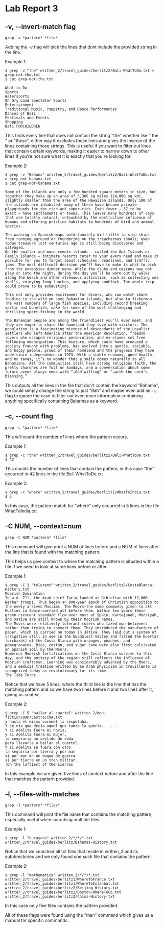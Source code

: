 # Lab Report 3

## -v, --invert-match flag

`grep -v *pattern* *file*`

Adding the -v flag will pick the lines that dont include the provided string in the line.

Example 1:

```
$ grep -v "the" written_2/travel_guides/berlitz2/Bali-WhatToDo.txt > grep-not-the.txt
$ cat grep-not-the.txt

What to Do
Sports
Watersports
On Dry Land Spectator Sports
Entertainment
Traditional Music, Puppetry, and Dance Performances
Dances of Bali
Festivals and Events
Shopping
Bali FORCHILDREN
```

This finds every line that does not contain the string "the" whether like " the " or "these", either way it excludes these lines and gives the inverse of the lines containing those strings. This is useful if you want to filter out lines that contain certain keywords, making it easier to narrow down to other lines if you're not sure what it is exactly that you're looking for.

Example 2:

```
$ grep -v "Bahama" written_2/travel_guides/berlitz2/Bali-WhatToDo.txt > grep-not-bahama.txt
$ cat grep-not-bahama.txt

Some of the islands are only a few hundred square meters in size, but together they make up an area of 5,380 sq miles (14,000 sq km), slightly smaller than the area of the Hawaiian Islands. Only 100 of the islands are inhabited; many of these have become private playgrounds for the rich and super-rich. Even fewer — 37 to be exact — have settlements or towns. This leaves many hundreds of cays that are totally natural, untouched by the destructive influence of humans and offering pristine habitats to hundreds of bird and animal species.

The warning on Spanish maps unfortunately did little to stop ships from running aground or foundering on the treacherous shoals; even today treasure lost centuries ago is still being discovered and salvaged.
On the smaller and more remote islands — called the Out Islands or Family Islands — intimate resorts cater to your every need and make it possible for you to forget about schedules, deadlines, and traffic jams. The most difficult decision you’ll have to make is what to pick from the extensive dinner menu. While the clubs and casinos may not play on into the night, during the day you’ll be worn out by walks along the beach and other strenuous activities, such as collecting sea shells, enjoying long lunches, and applying sunblock. The whole trip could prove to be exhausting!

This not only provides excitement for divers, who can watch shark feeding in the wild on some Bahamian islands, but also to fishermen. The vast numbers of large fish species, including record breaking marlin and bonefish, make for some of the most challenging and thrilling sport-fishing in the world.

The Bahamian people are among the friendliest you’ll ever meet, and they are eager to share the homeland they love with visitors. The population is a fascinating mixture of descendants of the Loyalist settlers who left America after the American Revolution, freedom lovers who escaped religious persecution, and ex-slaves set free following emancipation. This mixture, which could have produced a society fraught with problems, has evolved into a gentle, sociable, and happy people, proud of their homeland and the progress they have made since independence in 1973. With a stable economy, good health, and no taxes, it’s no wonder that a smile comes naturally to all Bahamians. All the communities still have strong religious faith, the pretty churches are full on Sundays, and a conversation about some future event always ends with “…God willing” or “…with the Lord’s blessing.”

```

This outputs all the lines in the file that don't contain the keyword "Bahama", we could simply change the string to just "Bah" and maybe even add an `-i` flag to ignore the case to filter out even more information containing anything specifically containing Bahamas as a keyword.

## -c, --count flag

`grep -c *pattern* *file*`

This will count the number of lines where the pattern occurs.

Example 1:

```
$ grep -c "the" written_2/travel_guides/berlitz2/Bali-WhatToDo.txt
$ 42
```

This counts the number of lines that contain the pattern, in this case "the" occurred in 42 lines in the file Bali-WhatToDo.txt

Example 2:

```
$ grep -c "where" written_2/travel_guides/berlitz1/WhatToIndia.txt
$ 5
```

In this case, the pattern match for "where" only occurred in 5 lines in the file WhatToIndia.txt

## -C NUM, --context=num

`grep -C NUM *pattern* *file*`

This command will give print a NUM of lines before and a NUM of lines after the line that is found with the matching pattern.

This helps us give context to where the matching pattern is situated within a file if we need to look at some lines before or after.

Example 1:

```
$ grep -C 2 "tolerant" written_2/travel_guides/berlitz2/CostaBlanca-History.txt
Moorish Domination
In a.d. 711, the Arab chief Tariq landed at Gibraltar with 12,000 Berber troops. Thus began an 800-year epoch of Christian opposition to the newly arrived Muslims. The Moors—the name commonly given to all Muslims in Spain—carried all before them. Within ten years their green-crescent standard flew over most of Spain. Kartajanah, Mursiyah, and Xativa are still known by their Moorish names.
The Moors were relatively tolerant rulers who taxed non-believers rather than trying to convert them. They introduced the manufacture of paper, which is carried on today in Játiva. They laid out a system of irrigation still in use in the Guadalest Valley and filled the huertas (orchards) of the Costa Blanca with oranges, peaches, and pomegranates. Rice, cotton, and sugar cane were also first cultivated on Spanish soil by the Moors.
Numerous Moorish fortifications on the Costa Blanca survive to this day, and the pottery of the region still reflects the influence of Moorish craftsmen. Learning was considerably advanced by the Moors, and a medical treatise written by an Arab physician in Crevillente is recognized today as revolutionary for its time.
The Tide Turns
```

Notice that we have 5 lines, where the third line is the line that has the matching pattern and so we have two lines before it and two lines after it, giving us context.

Example 2:

```
$ grep -C 5 "bailar al cuartel" written_2/non-fiction/OUP/Castro/chA.txt
y hasta el mismo coronel la respetaba.
Y se oía que decía aquel que tanto la quería. . . .
Y si Adelita fuera mi novia,
y si Adelita fuera mi mujer,
le compraría un vestido de seda
para llevarla a bailar al cuartel.
Y si Adelita se fuera con otro
la seguiría por tierra y por mar
si por mar en un buque de guerra
si por tierra en un tren militar.
(On the loftiest of the sierras
```

In this example we are given five lines of context before and after the line that matches the pattern provided.

## -l, --files-with-matches

`grep -l *pattern* *files*`

This command will print the file name that contains the matching pattern, especially useful when searching multiple files

Example 1:

```
$ grep -l "Lucayans" written_2/*/*/*.txt
written_2/travel_guides/berlitz/Bahamas-History.txt
```

Notice that we searched all txt files that reside in written_2 and its subdirectories and we only found one such file that contains the pattern.

Example 2:

```
$ grep -l "mathematics" written_2/*/*/*.txt
written_2/travel_guides/berlitz1/WhereToFrance.txt
written_2/travel_guides/berlitz1/WhereToIstanbul.txt
written_2/travel_guides/berlitz2/Beijing-History.txt
written_2/travel_guides/berlitz2/Boston-WhereToGo.txt
written_2/travel_guides/berlitz2/China-History.txt
```

In this case only five files contains the pattern provided.

All of these flags were found using the "man" command which gives us a manual for specific commands.










